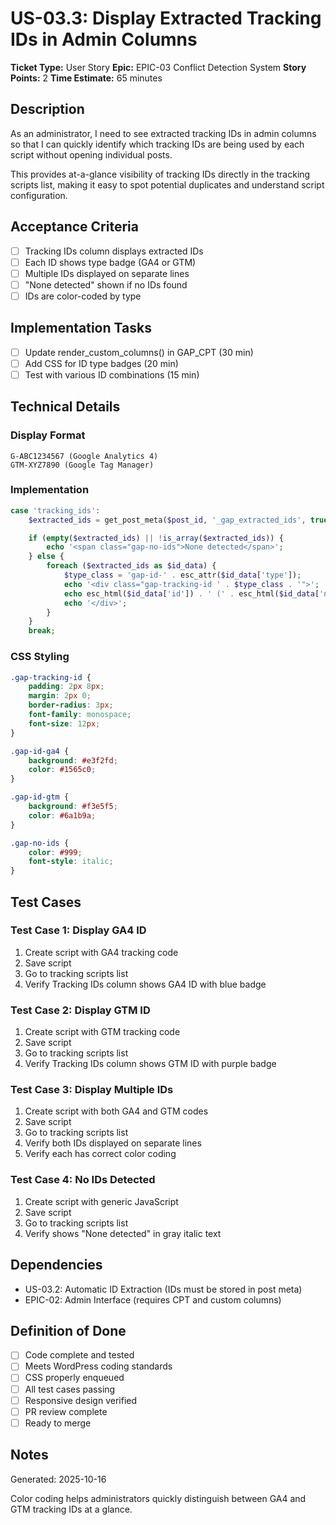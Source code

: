 # US-03.3: Display Extracted Tracking IDs in Admin Columns

**Ticket Type:** User Story
**Epic:** EPIC-03 Conflict Detection System
**Story Points:** 2
**Time Estimate:** 65 minutes

## Description

As an administrator, I need to see extracted tracking IDs in admin columns so that I can quickly identify which tracking IDs are being used by each script without opening individual posts.

This provides at-a-glance visibility of tracking IDs directly in the tracking scripts list, making it easy to spot potential duplicates and understand script configuration.

## Acceptance Criteria

- [ ] Tracking IDs column displays extracted IDs
- [ ] Each ID shows type badge (GA4 or GTM)
- [ ] Multiple IDs displayed on separate lines
- [ ] "None detected" shown if no IDs found
- [ ] IDs are color-coded by type

## Implementation Tasks

- [ ] Update render_custom_columns() in GAP_CPT (30 min)
- [ ] Add CSS for ID type badges (20 min)
- [ ] Test with various ID combinations (15 min)

## Technical Details

### Display Format

```
G-ABC1234567 (Google Analytics 4)
GTM-XYZ7890 (Google Tag Manager)
```

### Implementation

```php
case 'tracking_ids':
    $extracted_ids = get_post_meta($post_id, '_gap_extracted_ids', true);

    if (empty($extracted_ids) || !is_array($extracted_ids)) {
        echo '<span class="gap-no-ids">None detected</span>';
    } else {
        foreach ($extracted_ids as $id_data) {
            $type_class = 'gap-id-' . esc_attr($id_data['type']);
            echo '<div class="gap-tracking-id ' . $type_class . '">';
            echo esc_html($id_data['id']) . ' (' . esc_html($id_data['name']) . ')';
            echo '</div>';
        }
    }
    break;
```

### CSS Styling

```css
.gap-tracking-id {
    padding: 2px 8px;
    margin: 2px 0;
    border-radius: 3px;
    font-family: monospace;
    font-size: 12px;
}

.gap-id-ga4 {
    background: #e3f2fd;
    color: #1565c0;
}

.gap-id-gtm {
    background: #f3e5f5;
    color: #6a1b9a;
}

.gap-no-ids {
    color: #999;
    font-style: italic;
}
```

## Test Cases

### Test Case 1: Display GA4 ID
1. Create script with GA4 tracking code
2. Save script
3. Go to tracking scripts list
4. Verify Tracking IDs column shows GA4 ID with blue badge

### Test Case 2: Display GTM ID
1. Create script with GTM tracking code
2. Save script
3. Go to tracking scripts list
4. Verify Tracking IDs column shows GTM ID with purple badge

### Test Case 3: Display Multiple IDs
1. Create script with both GA4 and GTM codes
2. Save script
3. Go to tracking scripts list
4. Verify both IDs displayed on separate lines
5. Verify each has correct color coding

### Test Case 4: No IDs Detected
1. Create script with generic JavaScript
2. Save script
3. Go to tracking scripts list
4. Verify shows "None detected" in gray italic text

## Dependencies

- US-03.2: Automatic ID Extraction (IDs must be stored in post meta)
- EPIC-02: Admin Interface (requires CPT and custom columns)

## Definition of Done

- [ ] Code complete and tested
- [ ] Meets WordPress coding standards
- [ ] CSS properly enqueued
- [ ] All test cases passing
- [ ] Responsive design verified
- [ ] PR review complete
- [ ] Ready to merge

## Notes

Generated: 2025-10-16

Color coding helps administrators quickly distinguish between GA4 and GTM tracking IDs at a glance.
